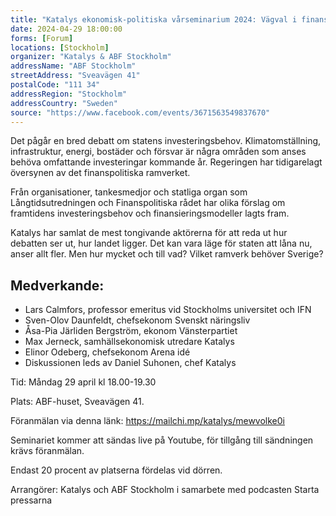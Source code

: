 ```yaml
---
title: "Katalys ekonomisk-politiska vårseminarium 2024: Vägval i finanspolitiken"
date: 2024-04-29 18:00:00
forms: [Forum]
locations: [Stockholm]
organizer: "Katalys & ABF Stockholm"
addressName: "ABF Stockholm"
streetAddress: "Sveavägen 41"
postalCode: "111 34"
addressRegion: "Stockholm"
addressCountry: "Sweden"
source: "https://www.facebook.com/events/3671563549837670"
---
```

Det pågår en bred debatt om statens investeringsbehov. Klimatomställning, infrastruktur, energi, bostäder och försvar är några områden som anses behöva omfattande investeringar kommande år. Regeringen har tidigarelagt översynen av det finanspolitiska ramverket.

Från organisationer, tankesmedjor och statliga organ som Långtidsutredningen och Finanspolitiska rådet har olika förslag om framtidens investeringsbehov och finansieringsmodeller lagts fram.

Katalys har samlat de mest tongivande aktörerna för att reda ut hur debatten ser ut, hur landet ligger. Det kan vara läge för staten att låna nu, anser allt fler. Men hur mycket och till vad? Vilket ramverk behöver Sverige?

## Medverkande:
- Lars Calmfors, professor emeritus vid Stockholms universitet och IFN
- Sven-Olov Daunfeldt, chefsekonom Svenskt näringsliv
- Åsa-Pia Järliden Bergström, ekonom Vänsterpartiet
- Max Jerneck, samhällsekonomisk utredare Katalys
- Elinor Odeberg, chefsekonom Arena idé
- Diskussionen leds av Daniel Suhonen, chef Katalys

Tid: Måndag 29 april kl 18.00-19.30

Plats: ABF-huset, Sveavägen 41.

Föranmälan via denna länk: https://mailchi.mp/katalys/mewvolke0i

Seminariet kommer att sändas live på Youtube, för tillgång till sändningen krävs föranmälan.

Endast 20 procent av platserna fördelas vid dörren.

Arrangörer: Katalys och ABF Stockholm i samarbete med podcasten Starta pressarna 